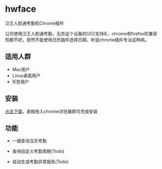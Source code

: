 # hwface
汉王人脸通考勤机Chrome插件

公司使用汉王人脸通考勤，无奈这个设备的UI只支持IE，chrome和firefox的兼容性都不好，居然不能使用日历插件选择日期，听说chrome插件专治这种病。

## 适用人群

* Mac用户
* Linux桌面用户
* IE怒用户

## 安装
[点击下载](https://github.com/WALL-E/hwface/blob/master/dl/hwface-1.0.crx?raw=true)，直接拖入chrome浏览器即可完成安装


## 功能
* 一键查询当天考勤

* 查询自定义考勤周期(Todo)

* 自动生成考勤异常报告(Todo)

